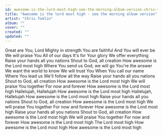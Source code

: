 ```yaml
---
id: awesome-is-the-lord-most-high-see-the-morning-album-version-chris-tomlin
title: "Awesome is the lord most high - see the morning album version"
artist: "Chris Tomlin"
album: ""
cover: ""
created: ""
updated: ""
---
```


Great are You, Lord
Mighty in strength
You are faithful
And You will ever be
We will praise You
All of our days
It's for Your glory
We offer everything
Raise your hands all you nations
Shout to God, all creation
How awesome is the Lord most high
Where You send us
God, we will go
You're the answer
We want the world to know
We will trust You
When You call our name
Where You lead us
We'll follow all the way
Raise your hands all you nations
Shout to God, all creation
How awesome is the Lord most high
We will praise You together
For now and forever
How awesome is the Lord most high
Hallelujah, Hallelujah
How awesome is the Lord most high
Hallelujah, Hallelujah
How awesome is the Lord most high
Raise your hands all you nations
Shout to God, all creation
How awesome is the Lord most high
We will praise You together
For now and forever
How awesome is the Lord most high
Raise your hands all you nations
Shout to God, all creation
How awesome is the Lord most high
We will praise You together
For now and forever
How awesome is the Lord most high
The Lord most high
How awesome is the Lord most high
How awesome is the Lord most high